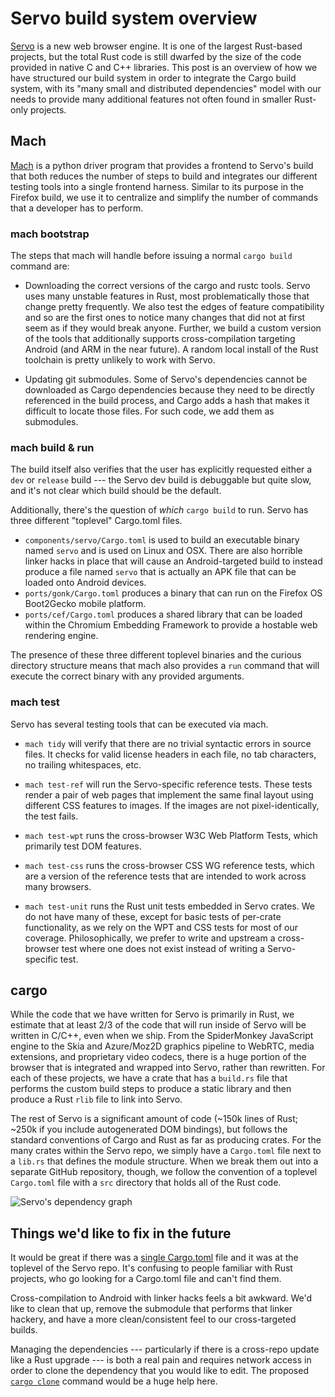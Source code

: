 # Servo build system overview

[Servo](https://github.com/servo/servo) is a new web browser engine. It is one of the largest Rust-based projects, but the total Rust code is still dwarfed by the size of the code provided in native C and C++ libraries. This post is an overview of how we have structured our build system in order to integrate the Cargo build system, with its "many small and distributed dependencies" model with our needs to provide many additional features not often found in smaller Rust-only projects.

## Mach

[Mach](https://developer.mozilla.org/en-US/docs/Mozilla/Developer_guide/mach) is a python driver program that provides a frontend to Servo's build that both reduces the number of steps to build and integrates our different testing tools into a single frontend harness. Similar to its purpose in the Firefox build, we use it to centralize and simplify the number of commands that a developer has to perform.

### mach bootstrap

The steps that mach will handle before issuing a normal `cargo build` command are:
* Downloading the correct versions of the cargo and rustc tools. Servo uses many unstable features in Rust, most problematically those that change pretty frequently. We also test the edges of feature compatibility and so are the first ones to notice many changes that did not at first seem as if they would break anyone. Further, we build a custom version of the tools that additionally supports cross-compilation targeting Android (and ARM in the near future). A random local install of the Rust toolchain is pretty unlikely to work with Servo.

* Updating git submodules. Some of Servo's dependencies cannot be downloaded as Cargo dependencies because they need to be directly referenced in the build process, and Cargo adds a hash that makes it difficult to locate those files. For such code, we add them as submodules.

### mach build & run

The build itself also verifies that the user has explicitly requested either a `dev` or `release` build --- the Servo dev build is debuggable but quite slow, and it's not clear which build should be the default.

Additionally, there's the question of _which_ `cargo build` to run. Servo has three different "toplevel" Cargo.toml files.
* `components/servo/Cargo.toml` is used to build an executable binary named `servo` and is used on Linux and OSX. There are also horrible linker hacks in place that will cause an Android-targeted build to instead produce a file named `servo` that is actually an APK file that can be loaded onto Android devices.
* `ports/gonk/Cargo.toml` produces a binary that can run on the Firefox OS Boot2Gecko mobile platform.
* `ports/cef/Cargo.toml` produces a shared library that can be loaded within the Chromium Embedding Framework to provide a hostable web rendering engine.

The presence of these three different toplevel binaries and the curious directory structure means that mach also provides a `run` command that will execute the correct binary with any provided arguments.

### mach test

Servo has several testing tools that can be executed via mach.

* `mach tidy` will verify that there are no trivial syntactic errors in source files. It checks for valid license headers in each file, no tab characters, no trailing whitespaces, etc.

* `mach test-ref` will run the Servo-specific reference tests. These tests render a pair of web pages that implement the same final layout using different CSS features to images. If the images are not pixel-identically, the test fails.

* `mach test-wpt` runs the cross-browser W3C Web Platform Tests, which primarily test DOM features.

* `mach test-css` runs the cross-browser CSS WG reference tests, which are a version of the reference tests that are intended to work across many browsers.

* `mach test-unit` runs the Rust unit tests embedded in Servo crates. We do not have many of these, except for basic tests of per-crate functionality, as we rely on the WPT and CSS tests for most of our coverage. Philosophically, we prefer to write and upstream a cross-browser test where one does not exist instead of writing a Servo-specific test.

## cargo

While the code that we have written for Servo is primarily in Rust, we estimate that at least 2/3 of the code that will run inside of Servo will be written in C/C++, even when we ship. From the SpiderMonkey JavaScript engine to the Skia and Azure/Moz2D graphics pipeline to WebRTC, media extensions, and proprietary video codecs, there is a huge portion of the browser that is integrated and wrapped into Servo, rather than rewritten. For each of these projects, we have a crate that has a `build.rs` file that performs the custom build steps to produce a static library and then produce a Rust `rlib` file to link into Servo.

The rest of Servo is a significant amount of code (~150k lines of Rust; ~250k if you include autogenerated DOM bindings), but follows the standard conventions of Cargo and Rust as far as producing crates. For the many crates within the Servo repo, we simply have a `Cargo.toml` file next to a `lib.rs` that defines the module structure. When we break them out into a separate GitHub repository, though, we follow the convention of a toplevel `Cargo.toml` file with a `src` directory that holds all of the Rust code.

![Servo's dependency graph](https://raw.githubusercontent.com/maxsnew/cargo-dot/master/etc/servo.png "Servo dependency graph")

## Things we'd like to fix in the future

It would be great if there was a [single Cargo.toml](https://github.com/servo/servo/issues/5973) file and it was at the toplevel of the Servo repo. It's confusing to people familiar with Rust projects, who go looking for a Cargo.toml file and can't find them.

Cross-compilation to Android with linker hacks feels a bit awkward. We'd like to clean that up, remove the submodule that performs that linker hackery, and have a more clean/consistent feel to our cross-targeted builds.

Managing the dependencies --- particularly if there is a cross-repo update like a Rust upgrade --- is both a real pain and requires network access in order to clone the dependency that you would like to edit. The proposed [`cargo clone`](https://github.com/rust-lang/cargo/issues/1545) command would be a huge help here.
